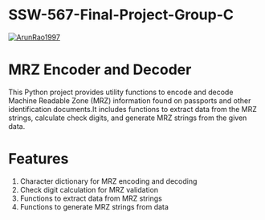 # SSW-567-Final-Project-Group-C
[![ArunRao1997](https://circleci.com/gh/ArunRao1997/SSW-567-Final-Project.svg?style=svg)](https://app.circleci.com/pipelines/github/ArunRao1997/SSW-567-Final-Project?branch=main&filter=all)

# MRZ Encoder and Decoder
This Python project provides utility functions to encode and decode Machine Readable Zone (MRZ) information found on passports and other identification documents.It includes functions to extract data from the MRZ strings, calculate check digits, and generate MRZ strings from the given data.

# Features
1. Character dictionary for MRZ encoding and decoding
2. Check digit calculation for MRZ validation
3. Functions to extract data from MRZ strings
4. Functions to generate MRZ strings from data

